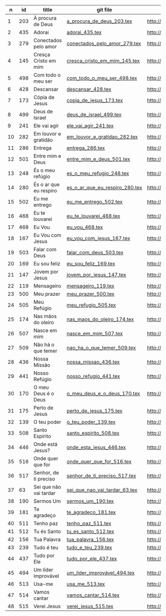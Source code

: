 n  | id    | title | git file | site link | 
---|-------|-------|----------|-----------| 
1  | 203 | À procura de Deus | [a_procura_de_deus_203.tex](https://github.com/psalterio/repository/blob/master/songs/pt/a_procura_de_deus_203.tex) | http://www.psalterio.net/song/203 |
2  | 435 | Adorai | [adorai_435.tex](https://github.com/psalterio/repository/blob/master/songs/pt/adorai_435.tex) | http://www.psalterio.net/song/435 |
3  | 279 | Conectados pelo amor | [conectados_pelo_amor_279.tex](https://github.com/psalterio/repository/blob/master/songs/pt/conectados_pelo_amor_279.tex) | http://www.psalterio.net/song/279 |
4  | 145 | Cresça Cristo em mim | [cresca_cristo_em_mim_145.tex](https://github.com/psalterio/repository/blob/master/songs/pt/cresca_cristo_em_mim_145.tex) | http://www.psalterio.net/song/145 |
5  | 498 | Com todo o meu ser | [com_todo_o_meu_ser_498.tex](https://github.com/psalterio/repository/blob/master/songs/pt/com_todo_o_meu_ser_498.tex) | http://www.psalterio.net/song/498 |
6  | 428 | Descansar | [descansar_428.tex](https://github.com/psalterio/repository/blob/master/songs/pt/descansar_428.tex) | http://www.psalterio.net/song/428 |
7  | 173 | Cópia de Jesus | [copia_de_jesus_173.tex](https://github.com/psalterio/repository/blob/master/songs/pt/copia_de_jesus_173.tex) | http://www.psalterio.net/song/173 |
8  | 499 | Deus de Israel | [deus_de_israel_499.tex](https://github.com/psalterio/repository/blob/master/songs/pt/deus_de_israel_499.tex) | http://www.psalterio.net/song/499 |
9  | 241 | Ele vai agir | [ele_vai_agir_241.tex](https://github.com/psalterio/repository/blob/master/songs/pt/ele_vai_agir_241.tex) | http://www.psalterio.net/song/241 |
10 | 282 | Em louvor e gratidão | [em_louvor_e_gratidao_282.tex](https://github.com/psalterio/repository/blob/master/songs/pt/em_louvor_e_gratidao_282.tex) | http://www.psalterio.net/song/282 |
11 | 286 | Entrega | [entrega_286.tex](https://github.com/psalterio/repository/blob/master/songs/pt/entrega_286.tex) | http://www.psalterio.net/song/286 |
12 | 501 | Entre mim e Deus | [entre_mim_e_deus_501.tex](https://github.com/psalterio/repository/blob/master/songs/pt/entre_mim_e_deus_501.tex) | http://www.psalterio.net/song/501 |
13 | 248 | És o meu refúgio | [es_o_meu_refugio_248.tex](https://github.com/psalterio/repository/blob/master/songs/pt/es_o_meu_refugio_248.tex) | http://www.psalterio.net/song/248 |
14 | 280 | És o ar que eu respiro | [es_o_ar_que_eu_respiro_280.tex](https://github.com/psalterio/repository/blob/master/songs/pt/es_o_ar_que_eu_respiro_280.tex) | http://www.psalterio.net/song/280 |
15 | 502 | Eu me entrego | [eu_me_entrego_502.tex](https://github.com/psalterio/repository/blob/master/songs/pt/eu_me_entrego_502.tex) | http://www.psalterio.net/song/502 |
16 | 468 | Eu te louvarei | [eu_te_louvarei_468.tex](https://github.com/psalterio/repository/blob/master/songs/pt/eu_te_louvarei_468.tex) | http://www.psalterio.net/song/468 |
17 | 468 | Eu Vou | [eu_vou_468.tex](https://github.com/psalterio/repository/blob/master/songs/pt/eu_vou_468.tex) | http://www.psalterio.net/song/468 |
18 | 167 | Eu Vou com Jesus | [eu_vou_com_jesus_167.tex](https://github.com/psalterio/repository/blob/master/songs/pt/eu_vou_com_jesus_167.tex) | http://www.psalterio.net/song/167 |
19 | 503 | Falar com Deus | [falar_com_deus_503.tex](https://github.com/psalterio/repository/blob/master/songs/pt/falar_com_deus_503.tex) | http://www.psalterio.net/song/503 |
20 | 169 | Eu sou feliz | [eu_sou_feliz_169.tex](https://github.com/psalterio/repository/blob/master/songs/pt/eu_sou_feliz_169.tex) | http://www.psalterio.net/song/169 |
21 | 147 | Jovem por Jesus | [jovem_por_jesus_147.tex](https://github.com/psalterio/repository/blob/master/songs/pt/jovem_por_jesus_147.tex) | http://www.psalterio.net/song/147 |
22 | 119 | Mensageiro | [mensageiro_119.tex](https://github.com/psalterio/repository/blob/master/songs/pt/mensageiro_119.tex) | http://www.psalterio.net/song/119 |
23 | 500 | Meu prazer | [meu_prazer_500.tex](https://github.com/psalterio/repository/blob/master/songs/pt/meu_prazer_500.tex) | http://www.psalterio.net/song/500 |
24 | 505 | Meu Refúgio | [meu_refugio_505.tex](https://github.com/psalterio/repository/blob/master/songs/pt/meu_refugio_505.tex) | http://www.psalterio.net/song/505 |
25 | 174 | Nas mãos do oleiro | [nas_maos_do_oleiro_174.tex](https://github.com/psalterio/repository/blob/master/songs/pt/nas_maos_do_oleiro_174.tex) | http://www.psalterio.net/song/174 |
26 | 507 | Nasce em mim | [nasce_em_mim_507.tex](https://github.com/psalterio/repository/blob/master/songs/pt/nasce_em_mim_507.tex) | http://www.psalterio.net/song/507 |
27 | 509 | Não há o que temer | [nao_ha_o_que_temer_509.tex](https://github.com/psalterio/repository/blob/master/songs/pt/nao_ha_o_que_temer_509.tex) | http://www.psalterio.net/song/509 |
28 | 436 | Nossa Missão | [nossa_missao_436.tex](https://github.com/psalterio/repository/blob/master/songs/pt/nossa_missao_436.tex) | http://www.psalterio.net/song/436 |
29 | 441 | Nosso Refúgio | [nosso_refugio_441.tex](https://github.com/psalterio/repository/blob/master/songs/pt/nosso_refugio_441.tex) | http://www.psalterio.net/song/441 |
30 | 170 | O meu Deus é o Deus | [o_meu_deus_e_o_deus_170.tex](https://github.com/psalterio/repository/blob/master/songs/pt/o_meu_deus_e_o_deus_170.tex) | http://www.psalterio.net/song/170 |
31 | 175 | Perto de Jesus | [perto_de_jesus_175.tex](https://github.com/psalterio/repository/blob/master/songs/pt/perto_de_jesus_175.tex) | http://www.psalterio.net/song/175 |
32 | 139 | O teu poder | [o_teu_poder_139.tex](https://github.com/psalterio/repository/blob/master/songs/pt/o_teu_poder_139.tex) | http://www.psalterio.net/song/139 |
33 | 508 | Santo Espírito | [santo_espirito_508.tex](https://github.com/psalterio/repository/blob/master/songs/pt/santo_espirito_508.tex) | http://www.psalterio.net/song/508 |
34 | 446 | Onde está Jesus? | [onde_esta_jesus_446.tex](https://github.com/psalterio/repository/blob/master/songs/pt/onde_esta_jesus_446.tex) | http://www.psalterio.net/song/446 |
35 | 516 | Onde quer que for | [onde_quer_que_for_516.tex](https://github.com/psalterio/repository/blob/master/songs/pt/onde_quer_que_for_516.tex) | http://www.psalterio.net/song/516 |
36 | 517 | Senhor, de ti preciso | [senhor_de_ti_preciso_517.tex](https://github.com/psalterio/repository/blob/master/songs/pt/senhor_de_ti_preciso_517.tex) | http://www.psalterio.net/song/517 |
37 | 63  | Sei que não vai tardar | [sei_que_nao_vai_tardar_63.tex](https://github.com/psalterio/repository/blob/master/songs/pt/sei_que_nao_vai_tardar_63.tex) | http://www.psalterio.net/song/63 |
38 | 190 | Sermos Um | [sermos_um_190.tex](https://github.com/psalterio/repository/blob/master/songs/pt/sermos_um_190.tex) | http://www.psalterio.net/song/190 |
39 | 181 | Te agradeço | [te_agradeco_181.tex](https://github.com/psalterio/repository/blob/master/songs/pt/te_agradeco_181.tex) | http://www.psalterio.net/song/181 |
40 | 511 | Tenho paz | [tenho_paz_511.tex](https://github.com/psalterio/repository/blob/master/songs/pt/tenho_paz_511.tex) | http://www.psalterio.net/song/511 |
41 | 512 | Tu és Santo | [tu_es_santo_512.tex](https://github.com/psalterio/repository/blob/master/songs/pt/tu_es_santo_512.tex) | http://www.psalterio.net/song/512 |
42 | 156 | Tua Palavra | [tua_palavra_156.tex](https://github.com/psalterio/repository/blob/master/songs/pt/tua_palavra_156.tex) | http://www.psalterio.net/song/156 |
43 | 239 | Tudo é teu | [tudo_e_teu_239.tex](https://github.com/psalterio/repository/blob/master/songs/pt/tudo_e_teu_239.tex) | http://www.psalterio.net/song/239 |
44 | 437 | Tudo por Ele | [tudo_por_ele_437.tex](https://github.com/psalterio/repository/blob/master/songs/pt/tudo_por_ele_437.tex) | http://www.psalterio.net/song/437 |
45 | 494 | Um líder improvável | [um_lider_improvável_494.tex](https://github.com/psalterio/repository/blob/master/songs/pt/um_lider_improvável_494.tex) | http://www.psalterio.net/song/494 |
46 | 513 | Usa-me | [usa_me_513.tex](https://github.com/psalterio/repository/blob/master/songs/pt/usa_me_513.tex) | http://www.psalterio.net/song/513 |
47 | 514 | Vamos cantar | [vamos_cantar_514.tex](https://github.com/psalterio/repository/blob/master/songs/pt/vamos_cantar_514.tex) | http://www.psalterio.net/song/514 |
48 | 515 | Verei Jesus | [verei_jesus_515.tex](https://github.com/psalterio/repository/blob/master/songs/pt/verei_jesus_515.tex) | http://www.psalterio.net/song/515 |
